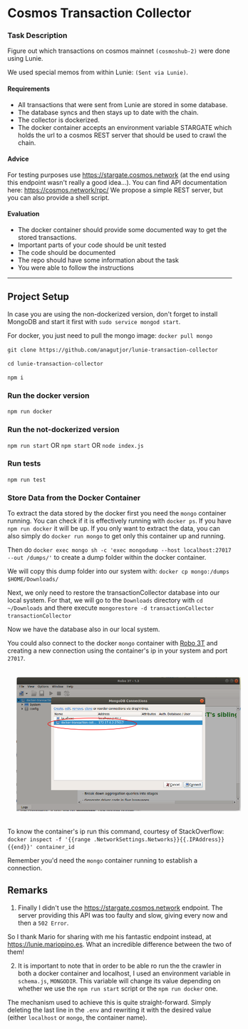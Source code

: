 # Cosmos Transaction Collector

### Task Description

Figure out which transactions on cosmos mainnet `(cosmoshub-2)` were done using Lunie.

We used special memos from within Lunie: `(Sent via Lunie)`.

#### Requirements

- All transactions that were sent from Lunie are stored in some database.
- The database syncs and then stays up to date with the chain.
- The collector is dockerized.
- The docker container accepts an environment variable STARGATE which holds the url to a cosmos REST server that should be used to crawl the chain.

#### Advice

For testing purposes use https://stargate.cosmos.network (at the end using this endpoint wasn't really a good idea...).
You can find API documentation here: https://cosmos.network/rpc/
We propose a simple REST server, but you can also provide a shell script.

#### Evaluation 

- The docker container should provide some documented way to get the stored transactions.
- Important parts of your code should be unit tested
- The code should be documented
- The repo should have some information about the task
- You were able to follow the instructions

<hr>

## Project Setup

In case you are using the non-dockerized version, don't forget to install MongoDB and start it first with `sudo service mongod start`. 

For docker, you just need to pull the mongo image:
`docker pull mongo`


`git clone https://github.com/anagutjor/lunie-transaction-collector`

`cd lunie-transaction-collector`

`npm i`

### Run the docker version

`npm run docker` 

### Run the not-dockerized version

`npm run start`
OR
`npm start` 
OR
`node index.js`

### Run tests

`npm run test`

### Store Data from the Docker Container

To extract the data stored by the docker first you need the `mongo` container running.
You can check if it is effectively running with `docker ps`. If you have `npm run docker` it will be up. If you only want to extract the data, you can also simply do `docker run mongo` to get only this container up and running.

Then do
`docker exec mongo sh -c 'exec mongodump --host localhost:27017 --out /dumps/'`
to create a dump folder within the docker container.

We will copy this dump folder into our system with:
`docker cp mongo:/dumps $HOME/Downloads/`

Next, we only need to restore the transactionCollector database into our local system. For that, we will go to the `Downloads` directory with `cd ~/Downloads` and there execute
`mongorestore -d transactionCollector transactionCollector`

Now we have the database also in our local system.

You could also connect to the docker `mongo` container with [Robo 3T](https://robomongo.org/) and creating a new connection using the container's ip in your system and port `27017`. 

<div style="text-align:center">
<img src="./assets/img/robo3t-docker.png" width="650px" style="margin: 20px;">
</div>

To know the container's ip run this command, courtesy of StackOverflow: 
`docker inspect -f '{{range .NetworkSettings.Networks}}{{.IPAddress}}{{end}}' container_id`

Remember you'd need the `mongo` container running to establish a connection.

## Remarks

1. Finally I didn't use the https://stargate.cosmos.network endpoint. The server providing this API was too faulty and slow, giving every now and then a `502 Error`.

So I thank Mario for sharing with me his fantastic endpoint instead, at https://lunie.mariopino.es. What an incredible difference between the two of them!

2. It is important to note that in order to be able ro run the the crawler in both a docker container and localhost, I used an environment variable in `schema.js`, `MONGODIR`. This variable will change its value depending on whether we use the `npm run start` script or the `npm run docker` one.

The mechanism used to achieve this is quite straight-forward. Simply deleting the last line in the `.env` and rewriting it with the desired value (either `localhost` or `mongo`, the container name).